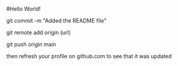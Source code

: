 #Hello World!

git commit -m "Added the README file"

git remote add origin (url)

git push origin main

then refresh your profile on github.com to see that it was updated
